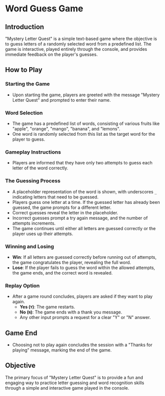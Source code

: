 # Word Guess Game

## Introduction
"Mystery Letter Quest" is a simple text-based game where the objective is to guess letters of a randomly selected word from a predefined list. The game is interactive, played entirely through the console, and provides immediate feedback on the player's guesses.

## How to Play

### Starting the Game
- Upon starting the game, players are greeted with the message "Mystery Letter Quest" and prompted to enter their name.

### Word Selection
- The game has a predefined list of words, consisting of various fruits like "apple", "orange", "mango", "banana", and "lemons".
- One word is randomly selected from this list as the target word for the player to guess.

### Gameplay Instructions
- Players are informed that they have only two attempts to guess each letter of the word correctly.

### The Guessing Process
- A placeholder representation of the word is shown, with underscores `_` indicating letters that need to be guessed.
- Players guess one letter at a time. If the guessed letter has already been guessed, the game prompts for a different letter.
- Correct guesses reveal the letter in the placeholder.
- Incorrect guesses prompt a try again message, and the number of attempts increments.
- The game continues until either all letters are guessed correctly or the player uses up their attempts.

### Winning and Losing
- **Win**: If all letters are guessed correctly before running out of attempts, the game congratulates the player, revealing the full word.
- **Lose**: If the player fails to guess the word within the allowed attempts, the game ends, and the correct word is revealed.

### Replay Option
- After a game round concludes, players are asked if they want to play again.
  - **Yes (`Y`)**: The game restarts.
  - **No (`N`)**: The game ends with a thank you message.
  - Any other input prompts a request for a clear "Y" or "N" answer.

## Game End
- Choosing not to play again concludes the session with a "Thanks for playing" message, marking the end of the game.

## Objective
The primary focus of "Mystery Letter Quest" is to provide a fun and engaging way to practice letter guessing and word recognition skills through a simple and interactive game played in the console.
